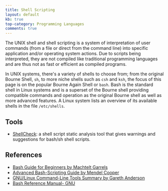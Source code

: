 ```yaml
---
title: Shell Scripting
layout: default
kb: true
top-category: Programming Languages
comments: true
---
```


The UNIX shell and shell scripting is a system of interpretation of user commands (from a file or direct from the command line) into specific application and/or operating system actions. Due to scripts being interpreted, they are not compiled like traditional programming languages and are thus not as fast or efficient as compiled programs.

In UNIX systems, there's a variety of shells to choose from; from the original Bourne Shell, `sh`, to more niche shells such as `csh` and `ksh`, the focus of this page is on the popular Bourne Again Shell or `bash`. Bash is the standard shell in Linux systems and is a superset of the Bourne shell providing compatible commands and operation as the original Bourne shell as well as more advanced features. A Linux system lists an overview of its available shells in the file `/etc/shells`.



## Tools

* [ShellCheck](https://github.com/koalaman/shellcheck): a shell script static analysis tool that gives warnings and suggestions for bash/sh shell scripts.

## References

* [Bash Guide for Beginners by Machtelt Garrels](http://www.tldp.org/LDP/Bash-Beginners-Guide/html/index.html)
* [Advanced Bash-Scripting Guide by Mendel Cooper](http://www.tldp.org/LDP/abs/html/index.html)
* [GNU/Linux Command-Line Tools Summary by Gareth Anderson](http://www.tldp.org/LDP/GNU-Linux-Tools-Summary/html/index.html)
* [Bash Reference Manual- GNU](https://www.gnu.org/software/bash/manual/bashref.html)
